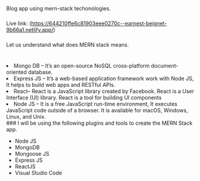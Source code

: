 ###
Blog app using mern-stack techonologies. 
###
Live link: (https://644210ffe6c81903eee0270c--earnest-beignet-9b66a1.netlify.app/)
###
Let us understand what does MERN stack means.
#
<li>Mongo DB – It’s an open-source NoSQL cross-platform document-oriented database.</li>
<li>Express JS – It’s a web-based application framework work with Node JS, It helps to build web apps and RESTful APIs.</li>
<li>React– React is a JavaScript library created by Facebook. React is a User Interface (UI) library. React is a tool for building UI components</li>
<li>Node JS – It is a free JavaScript run-time environment, It executes JavaScript code outside of a browser. It is available for macOS, Windows, Linux, and Unix.</li>
###
I will be using the following plugins and tools to create the MERN Stack app.
<ul>
<li>Node JS</li>
<li>MongoDB</li>
<li>Mongoose JS</li>
<li>Express JS</li>
<li>ReactJS</li>
<li>Visual Studio Code</li>
</ul>
